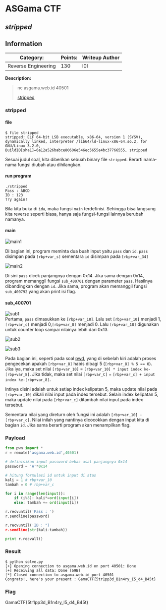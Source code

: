 # __ASGama CTF__ 
## _stripped_

## Information
**Category:** | **Points:** | **Writeup Author**
--- | --- | ---
Reverse Engineering | 130 | l0l

**Description:** 

> nc asgama.web.id 40501
>
> [stripped](./stripped)


### stripped

#### file
```
$ file stripped 
stripped: ELF 64-bit LSB executable, x86-64, version 1 (SYSV), dynamically linked, interpreter /lib64/ld-linux-x86-64.so.2, for GNU/Linux 3.2.0, BuildID[sha1]=6a12a526babce80606e546ec5655e4bc37766555, stripped
```

Sesuai judul soal, kita diberikan sebuah binary file `stripped`. Berarti nama-nama fungsi diubah atau dihilangkan.

#### run program
```
./stripped 
Pass : ABCD
ID : 123
Try again!
```

Bila kita buka di `ida`, maka fungsi `main` terdefinisi. Sehingga bisa langsung kita reverse seperti biasa, hanya saja fungsi-fungsi lainnya berubah namanya.

#### main

![main1](./images/main_1.png)

Di bagian ini, program meminta dua buah input yaitu `pass` dan `id`. `pass` disimpan pada `[rbp+var_s]` sementara `id` disimpan pada `[rbp+var_34]`

![main2](./images/main_2.png)

Di sini `pass` dicek panjangnya dengan 0x14. Jika sama dengan 0x14, program memanggil fungsi `sub_400701` dengan parameter `pass`. Hasilnya dibandingkan dengan `id`. Jika sama, program akan memanggil fungsi `sub_400792` yang akan print isi flag.

#### sub_400701

![sub1](./images/sub_1.png)  
Pertama, `pass` dimasukkan ke `[rbp+var_18]`. Lalu set `[rbp+var_10]` menjadi 1,`[rbp+var_c]` menjadi 0,`[rbp+var_8]` menjadi 0. Lalu `[rbp+var_18]` digunakan untuk counter loop sampai nilainya lebih dari 0x13. 

![sub2](./images/sub_2.png)

![sub3](./images/sub_3.png)

Pada bagian ini, seperti pada soal [pwd](../pwd/README.md), yang di sebelah kiri adalah proses pengecekan apakah `[rbp+var_8]` habis dibagi 5 (`[rbp+var_8] % 5 == 0`). Jika iya, maka set nilai `[rbp+var_10]` = `[rbp+var_10] * input index ke-[rbp+var_8]`. Jika tidak, maka set nilai `[rbp+var_C]` = `[rbp+var_c] + input index ke-[rbp+var_8]`. 

Intinya disini adalah untuk setiap index kelipatan 5, maka update nilai pada `[rbp+var_10]` dikali nilai input pada index tersebut. Selain index kelipatan 5, maka update nilai pada `[rbp+var_c]` ditambah nilai input pada index tersebut.

Sementara nilai yang direturn oleh fungsi ini adalah `[rbp+var_10] - [rbp+var_c]`. Nilai inilah yang nantinya dicocokkan dengan input kita di bagian `id`. Jika sama berarti program akan menampilkan flag.

### Payload
```py
from pwn import *
r = remote('asgama.web.id',40501)

# definisikan input password bebas asal panjangnya 0x14
password = 'A'*0x14

# hitung formulasi id untuk input di atas
kali = 1 # rbp+var_10
tambah = 0 # rbp+var_c

for i in range(len(input)):
    if (i%5): kali*=ord(input[i])
    else: tambah += ord(input[i])

r.recvuntil('Pass : ')
r.sendline(password)

r.recvuntil('ID : ")
r.sendline(str(kali-tambah))

print r.recvall()
```


### Result
```
$ python solve.py
[+] Opening connection to asgama.web.id on port 40501: Done
[+] Receiving all data: Done (69B)
[*] Closed connection to asgama.web.id port 40501
Congrats!, here's your present : GamaCTF{5tr1pp3d_B1n4ry_I5_d4_B45t}
```

### Flag
GamaCTF{5tr1pp3d_B1n4ry_I5_d4_B45t}